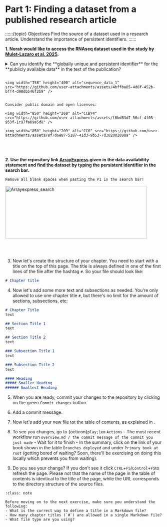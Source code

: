 # Part 1: Finding a dataset from a published research article



::::::{topic} Objectives
Find the source of a dataset used in a research article.
Understand the importance of persistent identifiers. 
::::::

**1. Norah would like to access the RNAseq dataset used in the study by [Mulet-Lazaro et al. 2025](https://onlinelibrary.wiley.com/doi/10.1002/hem3.70195).**

<details>
<summary>Can you identify the **globally unique and persistent identifier** for the **publicly available data** in the text of the publication?</summary>

```
E-MTAB-15145 

```
</details>

````{hint} Check the Data Availability Statement under Open Research

<img width="758" height="400" alt="sequence_data_1" src="https://github.com/user-attachments/assets/4bffba85-4d6f-452b-bff4-d98db546f2b9" />

````


````{hint} In the left sidebar, check under License

Consider public domain and open licenses:

<img width="850" height="260" alt="CCBY4" src="https://github.com/user-attachments/assets/f8bd83d7-56cf-4f05-953f-1c97fa09a5d8" />

<img width="850" height="209" alt="CC0" src="https://github.com/user-attachments/assets/8f7d6e87-5187-41d3-9b53-7d302002098a" />

````

<br></br>


**2. Use the repository link [ArrayExpress](https://www.ebi.ac.uk/biostudies/arrayexpress/) given in the data availability statement and find the dataset by typing the persistent identifier in the search bar.**

```{Warning}
Remove all blank spaces when pasting the PI in the search bar!
```

<img width="453" height="168" alt="Arrayexpress_search" src="https://github.com/user-attachments/assets/95d1be3e-0aa8-4ff9-9d0e-a1eadfc54424" />

<br></br>

3. Now let's create the structure of your chapter. You need to start with a title on the top of this page. The title is always defined in one of the first lines of the file after the hashtag `#`. So your file should look like:

```md
# Chapter title

```

4. Now let's add some more text and subsections as needed. You're only allowed to use one chapter title `#`, but there's no limit for the amount of sections, subsections, etc:

```md
# Chapter Title 
text

## Section Title 1
text

## Section Title 2
text

### Subsection Title 1
text

### Subsection Title 2
text

#### Heading 
##### Smaller Heading
###### Smallest Heading
```

5. When you are ready, commit your changes to the repository by clicking on the green `Commit changes` button.

6. Add a commit message.

7. Now let's add your new file tot the table of contents, as explained in [](../exercises/002.md).

8. To see you changes, go to {octicon}`play;1em` `Actions` - The most recent workflow run `overview.md / the commit message of the commit you just made` - Wait for it to finish - In the summary, click on the link of your book shown in the table `Branches deployed` and under `Primary book at root` (getting bored of waiting? Soon, there'll be exercising on doing this locally which prevents you from waiting).

9. Do you see your change? If you don't see it click `CTRL`+`F5`/`Control`+`F5`to refresh the page. Please not that the name of the page in the table of contents is identical to the title of the page, while the URL corresponds to the directory structure of the source files.

```{admonition} Check your understanding
:class: note

Before moving on to the next exercise, make sure you understand the following:
- What is the correct way to define a title in a Markdown file?
- How many chapter titles (`#`) are allowed in a single Markdown file?
- What file type are you using?
```
